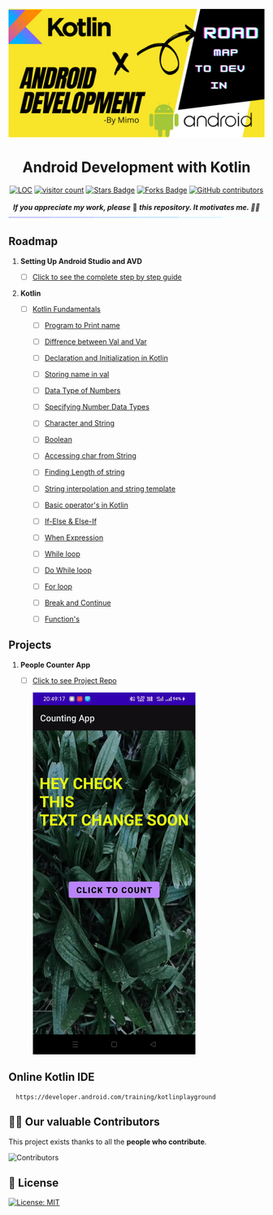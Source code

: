
![banner image](https://github.com/Mimo2k/Android-Development/blob/1ceedea76a15633439b95f1c860c582fc3b5717a/Resources/Banner.png)
<div align="center">

  # Android Development with Kotlin

</div>


<div align="center">
<a href="https://github.com/Mimo2k/Android-Development"><img src="https://sloc.xyz/github/Mimo2k/Android-Development" alt="LOC"/></a>
<a href="https://github.com/Mimo2k/Android-Development"><img src="https://visitor-badge.laobi.icu/badge?page_id=Mimo2k.Android-Development" alt="visitor count"/></a>
<a href="https://github.com/Mimo2k/Android-Development/stargazers"><img src="https://img.shields.io/github/stars/Mimo2k/Android-Development" alt="Stars Badge"/></a>
<a href="https://github.com/Mimo2k/Android-Development/network/members"><img src="https://img.shields.io/github/forks/Mimo2k/Android-Development" alt="Forks Badge"/></a>
<a href="https://github.com/Mimo2k/Android-Development/graphs/contributors"><img alt="GitHub contributors" src="https://img.shields.io/github/contributors/Mimo2k/Android-Development?color=2b9348"></a>
<br />
<br />
  <b><i>If you appreciate my work, please</i></b> 🌟 <b><i>this repository. It motivates me. 🚀🚀</i></b>
  <img src="https://github.com/Mimo2k/Mimo2k/blob/76dc64efdd1ef2f91f48a1c7c476296185899ff0/Resources/laser.gif">
  </div>
  
  ## Roadmap

1. **Setting Up Android Studio and AVD**
    - [ ] [Click to see the complete step by step guide](https://github.com/Mimo2k/Android-Development/blob/8ffe3183a1d9f5b92dd8549944c5ab2e5976c285/Setting%20up%20Android%20Studio%20and%20Avd/Setting%20Up%20Android%20Studio%20and%20Avd.pdf)
2. **Kotlin**
     
      - [ ] [Kotlin Fundamentals](https://github.com/Mimo2k/Android-Development/tree/main/Kotlin/Kotlin%20Fundamentals)
        - [ ] [Program to Print name](https://github.com/Mimo2k/Android-Development/blob/cd0f0fbc513c3b5b938a4b8e4413044127509414/Kotlin/Kotlin%20Fundamentals/printingName.kt)
        - [ ] [Diffrence between Val and Var](https://github.com/Mimo2k/Android-Development/blob/cd0f0fbc513c3b5b938a4b8e4413044127509414/Kotlin/Kotlin%20Fundamentals/VarVsVal.kt)
        - [ ] [Declaration and Initialization in Kotlin](https://github.com/Mimo2k/Android-Development/blob/cd0f0fbc513c3b5b938a4b8e4413044127509414/Kotlin/Kotlin%20Fundamentals/DeclarationVsInitialization.kt)
        - [ ] [Storing name in val](https://github.com/Mimo2k/Android-Development/blob/cd0f0fbc513c3b5b938a4b8e4413044127509414/Kotlin/Kotlin%20Fundamentals/stringInVal.kt)
        - [ ] [Data Type of Numbers](https://github.com/Mimo2k/Android-Development/blob/cd0f0fbc513c3b5b938a4b8e4413044127509414/Kotlin/Kotlin%20Fundamentals/DataTypeOfNumbers.kt)
        - [ ] [Specifying Number Data Types](https://github.com/Mimo2k/Android-Development/blob/4de74ff348be35e17158ae9a52943badf3d32f01/Kotlin/Kotlin%20Fundamentals/specifyDataType.kt)
        - [ ] [Character and String](https://github.com/Mimo2k/Android-Development/blob/4de74ff348be35e17158ae9a52943badf3d32f01/Kotlin/Kotlin%20Fundamentals/charAndString.kt)
        - [ ] [Boolean](https://github.com/Mimo2k/Android-Development/blob/07d4e70048469d77ec2d036481f8b9257e9ad4c2/Kotlin/Kotlin%20Fundamentals/boolean.kt)
        - [ ] [Accessing char from String](https://github.com/Mimo2k/Android-Development/blob/07d4e70048469d77ec2d036481f8b9257e9ad4c2/Kotlin/Kotlin%20Fundamentals/accessChar.kt)
        - [ ] [Finding Length of string](https://github.com/Mimo2k/Android-Development/blob/07d4e70048469d77ec2d036481f8b9257e9ad4c2/Kotlin/Kotlin%20Fundamentals/stringLength.kt)
        - [ ] [String interpolation and string template](https://github.com/Mimo2k/Android-Development/blob/6acb9986842e14186fd63703f94a808a62a55e43/Kotlin/Kotlin%20Fundamentals/strIntandTemp.kt)
        - [ ] [Basic operator's in Kotlin](https://github.com/Mimo2k/Android-Development/blob/073d69691cb9a21b1c2614d170a2fece270d390b/Kotlin/Kotlin%20Fundamentals/Operators.kt)
        - [ ] [If-Else & Else-If](https://github.com/Mimo2k/Android-Development/blob/e17f6df5ad0e0197243f13978c26984fee8e794c/Kotlin/Kotlin%20Fundamentals/IfElse.kt)
        - [ ] [When Expression](https://github.com/Mimo2k/Android-Development/blob/2aa6a67846bfe461ca7a41b57779fadcbd8f55a7/Kotlin/Kotlin%20Fundamentals/when.kt)
        - [ ] [While loop](https://github.com/Mimo2k/Android-Development/blob/d6a0eb71c53c6fc63c39b0f15466c8b9dc1fe75f/Kotlin/Kotlin%20Fundamentals/whileLoop.kt)
        - [ ] [Do While loop](https://github.com/Mimo2k/Android-Development/blob/d6a0eb71c53c6fc63c39b0f15466c8b9dc1fe75f/Kotlin/Kotlin%20Fundamentals/doWhileLoop.kt)
        - [ ] [For loop](https://github.com/Mimo2k/Android-Development/blob/d6a0eb71c53c6fc63c39b0f15466c8b9dc1fe75f/Kotlin/Kotlin%20Fundamentals/forLoop.kt)
        - [ ] [Break and Continue](https://github.com/Mimo2k/Android-Development/blob/d6a0eb71c53c6fc63c39b0f15466c8b9dc1fe75f/Kotlin/Kotlin%20Fundamentals/breakAndContinue.kt)
        - [ ] [Function's]()


  ## Projects
  
  1. **People Counter App**
      - [ ] [Click to see Project Repo](https://github.com/Mimo2k/Android-Development/tree/main/Projects/CountingApp) 

        <img  alt="GIF" src="https://github.com/Mimo2k/Android-Development/blob/67772c63134bb55c348c42f60098c8741bccf8b8/Resources/Counting%20App.gif">
        
     
   ## Online Kotlin IDE
      
      https://developer.android.com/training/kotlinplayground


## 👨‍💻 Our valuable Contributors

This project exists thanks to all the **people who contribute**.

![Contributors](https://contributors-img.web.app/image?repo=Mimo2k/Android-Development)


## 📜 License

[![License: MIT](https://img.shields.io/badge/License-MIT-yellow.svg)](./LICENSE) 

